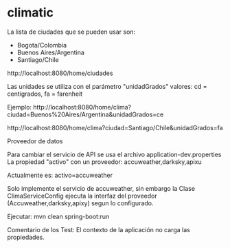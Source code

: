 # climatic

La lista de  ciudades que se pueden usar son: 

- Bogota/Colombia
- Buenos Aires/Argentina
- Santiago/Chile

http://localhost:8080/home/ciudades


Las unidades se utiliza con el parámetro "unidadGrados"
valores:
	cd = centigrados,
	fa = farenheit
	
	
Ejemplo:
http://localhost:8080/home/clima?ciudad=Buenos%20Aires/Argentina&unidadGrados=ce 

http://localhost:8080/home/clima?ciudad=Santiago/Chile&unidadGrados=fa


Proveedor de datos

Para cambiar el servicio de API se usa el archivo application-dev.properties
La propiedad "activo" con un proveedor: accuweather,darksky,apixu

Actualmente es:
activo=accuweather

Solo implemente el  servicio de accuweather, sin embargo la Clase ClimaServiceConfig  ejecuta la interfaz del proveedor (Accuweather,darksky,apixy) segun lo configurado. 

Ejecutar: mvn clean spring-boot:run

Comentario de los Test: El contexto de la aplicación no carga las propiedades. 
